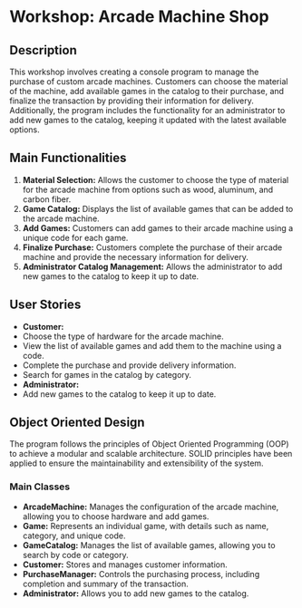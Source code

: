 # Workshop: Arcade Machine Shop

## Description

This workshop involves creating a console program to manage the purchase of custom arcade machines. Customers can choose the material of the machine, add available games in the catalog to their purchase, and finalize the transaction by providing their information for delivery. Additionally, the program includes the functionality for an administrator to add new games to the catalog, keeping it updated with the latest available options.

## Main Functionalities

1. **Material Selection:** Allows the customer to choose the type of material for the arcade machine from options such as wood, aluminum, and carbon fiber.
2. **Game Catalog:** Displays the list of available games that can be added to the arcade machine.
3. **Add Games:** Customers can add games to their arcade machine using a unique code for each game.
4. **Finalize Purchase:** Customers complete the purchase of their arcade machine and provide the necessary information for delivery.
6. **Administrator Catalog Management:** Allows the administrator to add new games to the catalog to keep it up to date.

## User Stories

- **Customer:**
- Choose the type of hardware for the arcade machine.
- View the list of available games and add them to the machine using a code.
- Complete the purchase and provide delivery information.
- Search for games in the catalog by category.
- **Administrator:**
- Add new games to the catalog to keep it up to date.

## Object Oriented Design

The program follows the principles of Object Oriented Programming (OOP) to achieve a modular and scalable architecture. SOLID principles have been applied to ensure the maintainability and extensibility of the system.

### Main Classes

- **ArcadeMachine:** Manages the configuration of the arcade machine, allowing you to choose hardware and add games.
- **Game:** Represents an individual game, with details such as name, category, and unique code.
- **GameCatalog:** Manages the list of available games, allowing you to search by code or category.
- **Customer:** Stores and manages customer information.
- **PurchaseManager:** Controls the purchasing process, including completion and summary of the transaction.
- **Administrator:** Allows you to add new games to the catalog.
